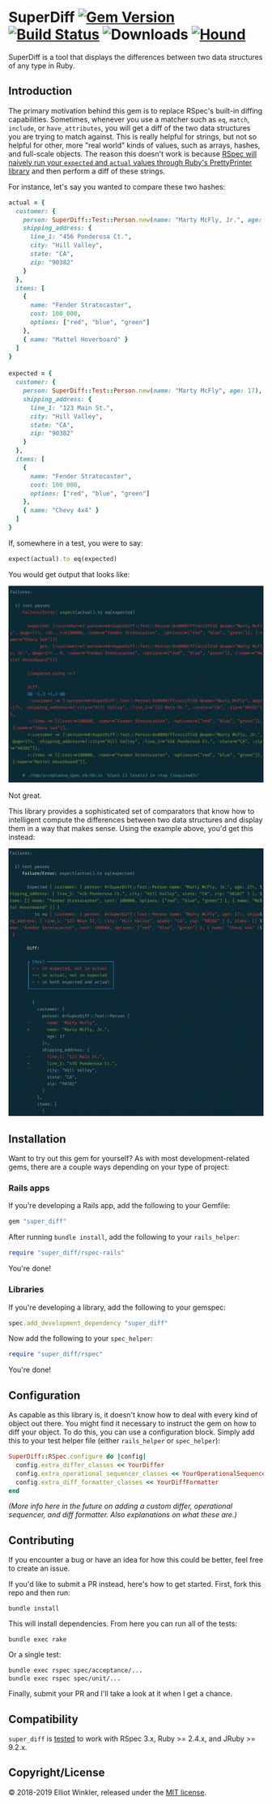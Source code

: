# SuperDiff [![Gem Version][version-badge]][rubygems] [![Build Status][travis-badge]][travis] ![Downloads][downloads-badge] [![Hound][hound-badge]][hound]

[version-badge]: http://img.shields.io/gem/v/super_diff.svg
[rubygems]: http://rubygems.org/gems/super_diff
[travis-badge]: http://img.shields.io/travis/mcmire/super_diff/master.svg
[downloads-badge]: http://img.shields.io/gem/dtv/super_diff.svg
[hound-badge]: https://img.shields.io/badge/Reviewed_by-Hound-8E64B0.svg
[hound]: https://houndci.com

SuperDiff is a tool that displays the differences between two data structures of
any type in Ruby.

## Introduction

The primary motivation behind this gem is to replace RSpec's built-in diffing
capabilities. Sometimes, whenever you use a matcher such as `eq`, `match`,
`include`, or `have_attributes`, you will get a diff of the two data structures
you are trying to match against. This is really helpful for strings, but not so
helpful for other, more "real world" kinds of values, such as arrays, hashes,
and full-scale objects. The reason this doesn't work is because [RSpec will
naively run your `expected` and `actual` values through Ruby's PrettyPrinter
library][rspec-differ-fail] and then perform a diff of these strings.

For instance, let's say you wanted to compare these two hashes:

``` ruby
actual = {
  customer: {
    person: SuperDiff::Test::Person.new(name: "Marty McFly, Jr.", age: 17),
    shipping_address: {
      line_1: "456 Ponderosa Ct.",
      city: "Hill Valley",
      state: "CA",
      zip: "90382"
    }
  },
  items: [
    {
      name: "Fender Stratocaster",
      cost: 100_000,
      options: ["red", "blue", "green"]
    },
    { name: "Mattel Hoverboard" }
  ]
}

expected = {
  customer: {
    person: SuperDiff::Test::Person.new(name: "Marty McFly", age: 17),
    shipping_address: {
      line_1: "123 Main St.",
      city: "Hill Valley",
      state: "CA",
      zip: "90382"
    }
  },
  items: [
    {
      name: "Fender Stratocaster",
      cost: 100_000,
      options: ["red", "blue", "green"]
    },
    { name: "Chevy 4x4" }
  ]
}
```

If, somewhere in a test, you were to say:

``` ruby
expect(actual).to eq(expected)
```

You would get output that looks like:

![Before super_diff](doc/before_super_diff.png)

Not great.

This library provides a sophisticated set of comparators that know how to
intelligent compute the differences between two data structures and display them
in a way that makes sense. Using the example above, you'd get this instead:

![After super_diff](doc/after_super_diff.png)

[rspec-differ-fail]: https://github.com/rspec/rspec-support/blob/c69a231d7369dd165ad7ce4742e1a2e21e3462b5/lib/rspec/support/differ.rb#L178

## Installation

Want to try out this gem for yourself? As with most development-related gems,
there are a couple ways depending on your type of project:

### Rails apps

If you're developing a Rails app, add the following to your Gemfile:

``` ruby
gem "super_diff"
```

After running `bundle install`, add the following to your `rails_helper`:

``` ruby
require "super_diff/rspec-rails"
```

You're done!

### Libraries

If you're developing a library, add the following to your gemspec:

``` ruby
spec.add_development_dependency "super_diff"
```

Now add the following to your `spec_helper`:

``` ruby
require "super_diff/rspec"
```

You're done!

## Configuration

As capable as this library is, it doesn't know how to deal with every kind of
object out there. You might find it necessary to instruct the gem on how to diff
your object. To do this, you can use a configuration block. Simply add this to
your test helper file (either `rails_helper` or `spec_helper`):

``` ruby
SuperDiff::RSpec.configure do |config|
  config.extra_differ_classes << YourDiffer
  config.extra_operational_sequencer_classes << YourOperationalSequencer
  config.extra_diff_formatter_classes << YourDiffFormatter
end
```

*(More info here in the future on adding a custom differ, operational sequencer,
and diff formatter. Also explanations on what these are.)*

## Contributing

If you encounter a bug or have an idea for how this could be better, feel free
to create an issue.

If you'd like to submit a PR instead, here's how to get started. First, fork
this repo and then run:

```
bundle install
```

This will install dependencies. From here you can run all of the tests:

```
bundle exec rake
```

Or a single test:

```
bundle exec rspec spec/acceptance/...
bundle exec rspec spec/unit/...
```

Finally, submit your PR and I'll take a look at it when I get a chance.

## Compatibility

`super_diff` is [tested][travis] to work with RSpec 3.x, Ruby >= 2.4.x, and
JRuby >= 9.2.x.

[travis]: http://travis-ci.org/mcmire/super_diff

## Copyright/License

© 2018-2019 Elliot Winkler, released under the [MIT license](LICENSE).
